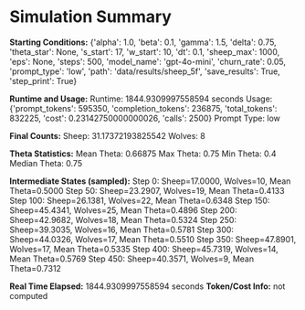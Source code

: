 # Simulation Summary

**Starting Conditions:**
{'alpha': 1.0, 'beta': 0.1, 'gamma': 1.5, 'delta': 0.75, 'theta_star': None, 's_start': 17, 'w_start': 10, 'dt': 0.1, 'sheep_max': 1000, 'eps': None, 'steps': 500, 'model_name': 'gpt-4o-mini', 'churn_rate': 0.05, 'prompt_type': 'low', 'path': 'data/results/sheep_5f', 'save_results': True, 'step_print': True}

**Runtime and Usage:**
Runtime: 1844.9309997558594 seconds
Usage: {'prompt_tokens': 595350, 'completion_tokens': 236875, 'total_tokens': 832225, 'cost': 0.23142750000000026, 'calls': 2500}
Prompt Type: low

**Final Counts:**
Sheep: 31.17372193825542
Wolves: 8

**Theta Statistics:**
Mean Theta: 0.66875
Max Theta: 0.75
Min Theta: 0.4
Median Theta: 0.75

**Intermediate States (sampled):**
Step 0: Sheep=17.0000, Wolves=10, Mean Theta=0.5000
Step 50: Sheep=23.2907, Wolves=19, Mean Theta=0.4133
Step 100: Sheep=26.1381, Wolves=22, Mean Theta=0.6348
Step 150: Sheep=45.4341, Wolves=25, Mean Theta=0.4896
Step 200: Sheep=42.9682, Wolves=18, Mean Theta=0.5324
Step 250: Sheep=39.3035, Wolves=16, Mean Theta=0.5781
Step 300: Sheep=44.0326, Wolves=17, Mean Theta=0.5510
Step 350: Sheep=47.8901, Wolves=17, Mean Theta=0.5335
Step 400: Sheep=45.7319, Wolves=14, Mean Theta=0.5769
Step 450: Sheep=40.3571, Wolves=9, Mean Theta=0.7312

**Real Time Elapsed:** 1844.9309997558594 seconds
**Token/Cost Info:** not computed